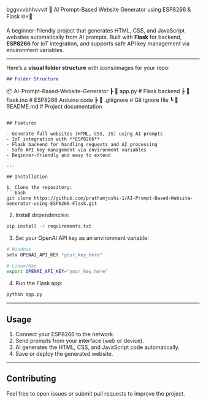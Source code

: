 bggvvvbhhvvv# 🚀 AI Prompt-Based Website Generator using ESP8266 & Flask 🌐⚡🤖

A beginner-friendly project that generates HTML, CSS, and JavaScript websites automatically from AI prompts. Built with **Flask** for backend, **ESP8266** for IoT integration, and supports safe API key management via environment variables.

---

Here’s a **visual folder structure** with icons/images for your repo:

```markdown
## Folder Structure

```

📦 AI-Prompt-Based-Website-Generator
┣ 📄 app.py        # Flask backend
┣ 📄 flask.ino     # ESP8266 Arduino code
┣ 📄 .gitignore    # Git ignore file
┗ 📄 README.md     # Project documentation

```

## Features

- Generate full websites (HTML, CSS, JS) using AI prompts
- IoT integration with **ESP8266**
- Flask backend for handling requests and AI processing
- Safe API key management via environment variables
- Beginner-friendly and easy to extend

---

## Installation

1. Clone the repository:
```bash
git clone https://github.com/prathamjoshi-1/AI-Prompt-Based-Website-Generator-using-ESP8266-Flask.git
````

2. Install dependencies:

```bash
pip install -r requirements.txt
```

3. Set your OpenAI API key as an environment variable:

```bash
# Windows
setx OPENAI_API_KEY "your_key_here"

# Linux/Mac
export OPENAI_API_KEY="your_key_here"
```

4. Run the Flask app:

```bash
python app.py
```

---

## Usage

1. Connect your ESP8266 to the network.
2. Send prompts from your interface (web or device).
3. AI generates the HTML, CSS, and JavaScript code automatically.
4. Save or deploy the generated website.

---

## Contributing

Feel free to open issues or submit pull requests to improve the project.



```
